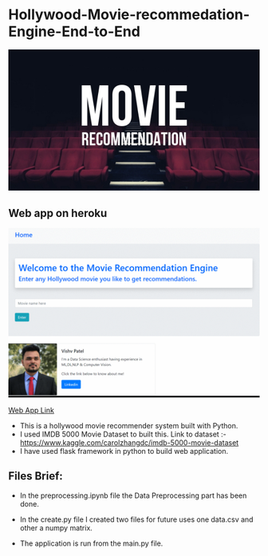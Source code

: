 # Hollywood-Movie-recommedation-Engine-End-to-End

![alt text](https://github.com/vishvpatel-97/Hollywood-Movie-recommedation-Engine-End-to-End/blob/main/Movie-Recommendation.jpg)

## Web app on heroku

![Alt text](https://github.com/vishvpatel-97/Hollywood-Movie-recommedation-Engine-End-to-End/blob/main/movie.gif)

[Web App Link](https://movie-recommendor-engine.herokuapp.com/)

- This is a hollywood movie recommender system built with Python. 
- I used IMDB 5000 Movie Dataset to built this. Link to dataset :- https://www.kaggle.com/carolzhangdc/imdb-5000-movie-dataset
- I have used flask framework in python to build web application.

## Files Brief:

- In the preprocessing.ipynb file the Data Preprocessing part has been done.

- In the create.py file I created two files for future uses one data.csv and other a numpy matrix.

- The application is run from the main.py file.
